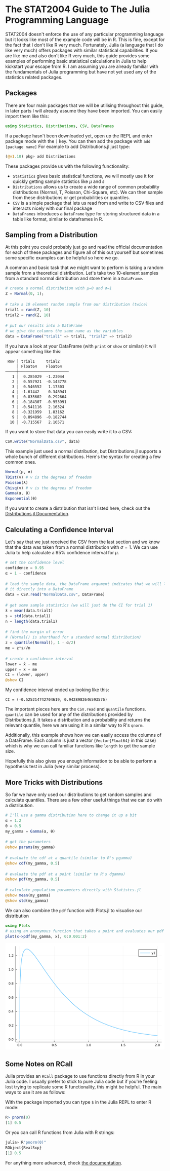 # The STAT2004 Guide to The Julia Programming Language
STAT2004 doesn't enforce the use of any particular programming language but it
looks like most of the example code will be in R. This is fine, except for the
fact that I don't like R very much. Fortunately, Julia (a language that I do 
like very much) offers packages with similar statistical capabilities. If
you are like me and also don't like R very much, this guide provides
some examples of performing basic statistical calculations in Julia
to help kickstart your escape from R. I am assuming you are already
familiar with the fundamentals of Julia programming but have not yet
used any of the statistics related packages.

## Packages
There are four main packages that we will be utilising throughout this
guide, in later parts I will already assume they have been imported.
You can easily import them like this:
```julia
using Statistics, Distributions, CSV, DataFrames
```
If a package hasn't been downloaded yet, open up the REPL and enter
package mode with the `]` key. You can then add the package with
`add [package name]` For example to add Distributions.jl just type:
```julia
(@v1.10) pkg> add Distributions
```
These packages provide us with the following functionality:
- `Statistics` gives basic statistical functions, we will mostly use
it for quickly getting sample statistics like $μ$ and $s$
- `Distributions` allows us to create a wide range of common 
probability distributions (Normal, T, Poisson, Chi-Square, etc). We can
then sample from these distributions or get probabilities or quantiles.
- `CSV` is a simple package that lets us read from and write to CSV files
and interacts nicely with our final package
- `DataFrames` introduces a `DataFrame` type for storing structured
data in a table like format, similar to dataframes in R.

## Sampling from a Distribution
At this point you could probably just go and read the official
documentation for each of these packages and figure all of this out yourself
but sometimes some specific examples can be helpful so here we go.

A common and basic task that we might want to perform is taking a 
random sample from a theoretical distribution. Let's take two 10-element
samples from a standard normal distribution and store them in a `DataFrame`.
```julia
# create a normal distribution with μ=0 and σ=1
Z = Normal(0, 1);

# take a 10 element random sample from our distribution (twice)
trial1 = rand(Z, 10)
trial2 = rand(Z, 10)

# put our results into a DataFrame
# we give the columns the same name as the variables
data = DataFrame("trial1" => trial1, "trial2" => trial2)
```
If you have a look at your DataFrame (with `print` or `show` or similar) it
will appear something like this:
```
 Row │ trial1     trial2
     │ Float64    Float64
─────┼──────────────────────
   1 │  0.285029  -1.23044
   2 │  0.557921  -0.143778
   3 │  0.546552   1.17303
   4 │ -1.61442    0.348941
   5 │  0.835602   0.292664
   6 │ -0.184307  -0.953991
   7 │ -0.541116   2.16324
   8 │ -0.321959   1.83162
   9 │  0.894896  -0.182744
  10 │ -0.715567   2.16571
```
If you want to store that data you can easily write it to a CSV:
```julia
CSV.write("NormalData.csv", data)
```
This example just used a normal distribution, but Distributions.jl
supports a whole bunch of different distributions. Here's the syntax
for creating a few common ones.
```julia
Normal(μ, σ)
TDist(v) # v is the degrees of freedom
Poisson(λ)
Chisq(v) # v is the degrees of freedom
Gamma(α, θ)
Exponential(θ)
```
If you want to create a distribution that isn't listed here, check
out the [Distributions.jl Documentation](https://juliastats.org/Distributions.jl/stable/).

## Calculating a Confidence Interval
Let's say that we just received the CSV from the last section and we
know that the data was taken from a normal distribution with $σ=1$.
We can use Julia to help calculate a 95% confidence interval for $μ$.
```julia
# set the confidence level
confidence = 0.95
α = 1 - confidence

# load the sample data, the DataFrame argument indicates that we will load
# it directly into a DataFrame
data = CSV.read("NormalData.csv", DataFrame)

# get some sample statistics (we will just do the CI for trial 1)
x̄ = mean(data.trial1)
s = std(data.trial1)
n = length(data.trial1)

# find the margin of error
# (Normal() is shorthand for a standard normal distribution)
z = quantile(Normal(), 1 - α/2)
me = z*s/√n

# create a confidence interval
lower = x̄ - me
upper = x̄ + me
CI = (lower, upper)
@show CI
```
My confidence interval ended up looking like this:
```
CI = (-0.525214742704619, 0.9428982646593576)
```
The important pieces here are the `CSV.read` and `quantile` functions.
`quantile` can be used for any of the distributions provided by
Distributions.jl. It takes a distribution and a probability and returns
the relevant quantile, here we are using it in a similar way to R's
`qnorm`. 

Additionally, this example shows how we can easily access the columns
of a DataFrame. Each column is just a vector (`Vector{Float64}` in
this case) which is why we can call familiar functions like `length`
to get the sample size.

Hopefully this also gives you enough information to be able to perform
a hypothesis test in Julia (very similar process).

## More Tricks with Distributions
So far we have only used our distributions to get random samples and
calculate quantiles. There are a few other useful things that we can
do with a distribution.
```julia
# I'll use a gamma distribution here to change it up a bit
α = 1.2
θ = 0.5
my_gamma = Gamma(α, θ)

# get the parameters
@show params(my_gamma)

# evaluate the cdf at a quantile (similar to R's pgamma)
@show cdf(my_gamma, 0.5)

# evaluate the pdf at a point (similar to R's dgamma)
@show pdf(my_gamma, 0.5)

# calculate population parameters directly with Statistcs.jl
@show mean(my_gamma)
@show std(my_gamma)
```
We can also combine the `pdf` function with Plots.jl to visualise
our distribution
```julia
using Plots
# using an anonymous function that takes a point and evaluates our pdf at that point
plot(x->pdf(my_gamma, x), 0:0.001:2)
```
![output](gamma.png)

## Some Notes on RCall
Julia provides an `RCall` package to use functions directly from R in your
Julia code. I usually prefer to stick to pure Julia code but if you're feeling
lost trying to replicate some R functionality, this might be helpful. The 
main ways to use it are as follows:

With the package imported you can type `$` in the Julia REPL to enter R mode:
```R
R> pnorm(0)
[1] 0.5
```
Or you can call R functions from Julia with R strings:
```julia
julia> R"pnorm(0)"
RObject{RealSxp}
[1] 0.5
```
For anything more advanced, check [the documentation](https://juliainterop.github.io/RCall.jl/stable/).
